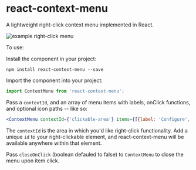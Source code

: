 # react-context-menu

A lightweight right-click context menu implemented in React.

![example right-click menu](react-context-menu.png?raw=true "example right-click menu")

To use:

Install the component in your project:

```npm install react-context-menu --save```

Import the component into your project:

```javascript
import ContextMenu from 'react-context-menu';
```

Pass a ```contextId```, and an array of menu items with labels, onClick functions, and optional icon paths -- like so:

```jsx
<ContextMenu contextId={'clickable-area'} items={[{label: 'Configure', onClick: this.configHandler, icon: 'path/to/icon.svg'}, {label: 'Delete', onClick: this.deleteHandler}]} />
```

The ```contextId``` is the area in which you'd like right-click functionality. Add a unique ```id``` to your right-clickable element, and react-context-menu will be available anywhere within that element.

Pass ```closeOnClick``` (boolean defauled to false) to ```ContextMenu``` to close the menu upon item click.
